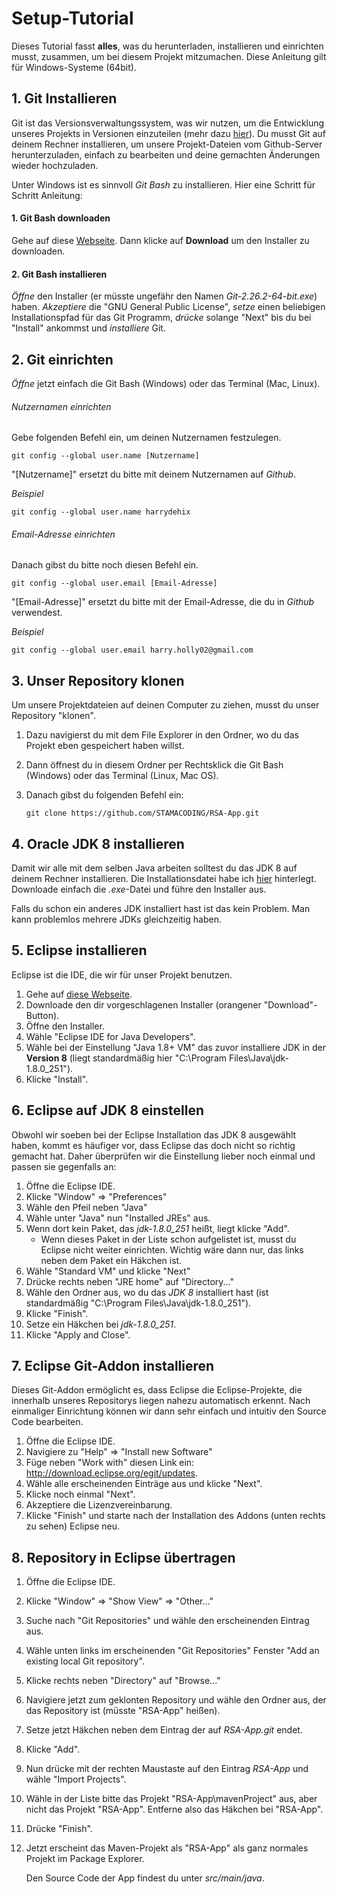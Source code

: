 # Setup-Tutorial

Dieses Tutorial fasst **alles**, was du herunterladen, installieren und einrichten musst, zusammen, um bei diesem Projekt mitzumachen. Diese Anleitung gilt für Windows-Systeme (64bit).

## 1. Git Installieren

Git ist das Versionsverwaltungssystem, was wir nutzen, um die Entwicklung unseres Projekts in Versionen einzuteilen (mehr dazu [hier](https://docs.google.com/presentation/d/1CcJrfBZer-sNxg7leW6UvKjbexlPjSmiAAHfRJONaNM/edit#slide=id.g85a68de936_0_2)). Du musst Git auf deinem Rechner installieren, um unsere Projekt-Dateien vom Github-Server herunterzuladen, einfach zu bearbeiten und deine gemachten Änderungen wieder hochzuladen.

Unter Windows ist es sinnvoll _Git Bash_ zu installieren. Hier eine Schritt für Schritt Anleitung:

#### 1. Git Bash downloaden

Gehe auf diese [Webseite](https://gitforwindows.org/). Dann klicke auf **Download** um den Installer zu downloaden.

#### 2. Git Bash installieren

_Öffne_ den Installer (er müsste ungefähr den Namen _Git-2.26.2-64-bit.exe_) haben. _Akzeptiere_ die "GNU General Public License", _setze_ einen beliebigen Installationspfad für das Git Programm, _drücke_ solange "Next" bis du bei "Install" ankommst und _installiere_ Git.

## 2. Git einrichten

_Öffne_ jetzt einfach die Git Bash (Windows) oder das Terminal (Mac, Linux).

###### Nutzernamen einrichten

Gebe folgenden Befehl ein, um deinen Nutzernamen festzulegen.

```shell
git config --global user.name [Nutzername]
```

"[Nutzername]" ersetzt du bitte mit deinem Nutzernamen auf _Github_. 

_Beispiel_ 

```shell
git config --global user.name harrydehix
```

###### Email-Adresse einrichten

Danach gibst du bitte noch diesen Befehl ein.

```shell
git config --global user.email [Email-Adresse]
```

"[Email-Adresse]" ersetzt du bitte mit der Email-Adresse, die du in _Github_ verwendest.

_Beispiel_ 

```shell
git config --global user.email harry.holly02@gmail.com
```

## 3. Unser Repository klonen

Um unsere Projektdateien auf deinen Computer zu ziehen, musst du unser Repository "klonen". 

1. Dazu navigierst du mit dem File Explorer in den Ordner, wo du das Projekt eben gespeichert haben willst. 

2. Dann öffnest du in diesem Ordner per Rechtsklick die Git Bash (Windows) oder das Terminal (Linux, Mac OS). 

3. Danach gibst du folgenden Befehl ein:

   ```shell
   git clone https://github.com/STAMACODING/RSA-App.git
   ```

## 4. Oracle JDK 8 installieren

Damit wir alle mit dem selben Java arbeiten solltest du das JDK 8 auf deinem Rechner installieren. Die Installationsdatei habe ich [hier](https://mega.nz/file/pCoAhCYS#G5ymoaixoI5s3uC3KHeTLD-XAr09amvPe9JeMHhFCHU) hinterlegt. Downloade einfach die _.exe_-Datei und führe den Installer aus.

Falls du schon ein anderes JDK installiert hast ist das kein Problem. Man kann problemlos mehrere JDKs gleichzeitig haben.

## 5. Eclipse installieren

Eclipse ist die IDE, die wir für unser Projekt benutzen. 

1. Gehe auf [diese Webseite](https://www.eclipse.org/downloads/).
2. Downloade den dir vorgeschlagenen Installer (orangener "Download"-Button).
3. Öffne den Installer.
4. Wähle "Eclipse IDE for Java Developers".
5. Wähle bei der Einstellung "Java 1.8+ VM" das zuvor installiere JDK in der **Version 8** (liegt standardmäßig hier "C:\Program Files\Java\jdk-1.8.0_251").
6. Klicke "Install".

## 6. Eclipse auf JDK 8 einstellen

Obwohl wir soeben bei der Eclipse Installation das JDK 8 ausgewählt haben, kommt es häufiger vor, dass Eclipse das doch nicht so richtig gemacht hat. Daher überprüfen wir die Einstellung lieber noch einmal und passen sie gegenfalls an:

1. Öffne die Eclipse IDE.
2. Klicke "Window" => "Preferences"
3. Wähle den Pfeil neben "Java"
4. Wähle unter "Java" nun "Installed JREs" aus.
5. Wenn dort kein Paket, das _jdk-1.8.0_251_ heißt, liegt klicke "Add". 
   - Wenn dieses Paket in der Liste schon aufgelistet ist, musst du Eclipse nicht weiter einrichten. Wichtig wäre dann nur, das links neben dem Paket ein Häkchen ist.
6. Wähle "Standard VM" und klicke "Next"
7. Drücke rechts neben "JRE home" auf "Directory..."
8. Wähle den Ordner aus, wo du das _JDK 8_ installiert hast (ist standardmäßig "C:\Program Files\Java\jdk-1.8.0_251").
9. Klicke "Finish".
10. Setze ein Häkchen bei _jdk-1.8.0_251_.
11. Klicke "Apply and Close".


## 7. Eclipse Git-Addon installieren

Dieses Git-Addon ermöglicht es, dass Eclipse die Eclipse-Projekte, die innerhalb unseres Repositorys liegen nahezu automatisch erkennt. Nach einmaliger Einrichtung können wir dann sehr einfach und intuitiv den Source Code bearbeiten.

1. Öffne die Eclipse IDE.
2. Navigiere zu "Help" => "Install new Software"
3. Füge neben "Work with" diesen Link ein: http://download.eclipse.org/egit/updates.
4. Wähle alle erscheinenden Einträge aus und klicke "Next".
5. Klicke noch einmal "Next".
6. Akzeptiere die Lizenzvereinbarung.
7. Klicke "Finish" und starte nach der Installation des Addons (unten rechts zu sehen) Eclipse neu.

## 8. Repository in Eclipse übertragen

1. Öffne die Eclipse IDE.

2. Klicke "Window" => "Show View" => "Other..."

3. Suche nach "Git Repositories" und wähle den erscheinenden Eintrag aus.

4. Wähle unten links im erscheinenden "Git Repositories" Fenster "Add an existing local Git repository".

5. Klicke rechts neben "Directory" auf "Browse..."

6. Navigiere jetzt zum geklonten Repository und wähle den Ordner aus, der das Repository ist (müsste "RSA-App" heißen).

7. Setze jetzt Häkchen neben dem Eintrag der auf _RSA-App.git_ endet.

8. Klicke "Add".

9. Nun drücke mit der rechten Maustaste auf den Eintrag _RSA-App_ und wähle "Import Projects".

10. Wähle in der Liste bitte das Projekt "RSA-App\mavenProject"  aus, aber nicht das Projekt "RSA-App". Entferne also das Häkchen bei "RSA-App".

11. Drücke "Finish".

12. Jetzt erscheint das Maven-Projekt als "RSA-App" als ganz normales Projekt im Package Explorer.

    Den Source Code der App findest du unter _src/main/java_.

